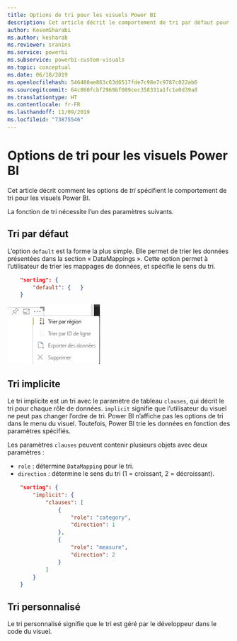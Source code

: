 ```yaml
---
title: Options de tri pour les visuels Power BI
description: Cet article décrit le comportement de tri par défaut pour les visuels Power BI.
author: KesemSharabi
ms.author: kesharab
ms.reviewer: sranins
ms.service: powerbi
ms.subservice: powerbi-custom-visuals
ms.topic: conceptual
ms.date: 06/18/2019
ms.openlocfilehash: 546480ae863c63d6517fde7c98e7c9787c022ab6
ms.sourcegitcommit: 64c860fcbf2969bf089cec358331a1fc1e0d39a8
ms.translationtype: HT
ms.contentlocale: fr-FR
ms.lasthandoff: 11/09/2019
ms.locfileid: "73875546"
---
```

# <a name="sorting-options-for-power-bi-visuals"></a>Options de tri pour les visuels Power BI

Cet article décrit comment les options de *tri* spécifient le comportement de tri pour les visuels Power BI. 

La fonction de tri nécessite l’un des paramètres suivants.

## <a name="default-sorting"></a>Tri par défaut

L’option `default` est la forme la plus simple. Elle permet de trier les données présentées dans la section « DataMappings ». Cette option permet à l’utilisateur de trier les mappages de données, et spécifie le sens du tri.

```json
    "sorting": {
        "default": {   }
    }
```

![Options de tri dans le menu contextuel](./media/sorting.png)

## <a name="implicit-sorting"></a>Tri implicite

Le tri implicite est un tri avec le paramètre de tableau `clauses`, qui décrit le tri pour chaque rôle de données. `implicit` signifie que l’utilisateur du visuel ne peut pas changer l’ordre de tri. Power BI n’affiche pas les options de tri dans le menu du visuel. Toutefois, Power BI trie les données en fonction des paramètres spécifiés.

Les paramètres `clauses` peuvent contenir plusieurs objets avec deux paramètres :

- `role` : détermine `DataMapping` pour le tri.
- `direction` : détermine le sens du tri (1 = croissant, 2 = décroissant).

```json
    "sorting": {
        "implicit": {
            "clauses": [
                {
                    "role": "category",
                    "direction": 1
                },
                {
                    "role": "measure",
                    "direction": 2
                }
            ]
        }
    }
```

## <a name="custom-sorting"></a>Tri personnalisé

Le tri personnalisé signifie que le tri est géré par le développeur dans le code du visuel.

